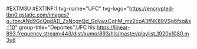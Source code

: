 #EXTM3U
#EXTINF:1 tvg-name="UFC" tvg-logo="https://encrypted-tbn0.gstatic.com/images?q=tbn:ANd9GcQgdAD_ZxNcgnQd_GdywzCghM_mz2cpA3fNK89VSg6fxg&s=10" group-title="Deportes",UFC
hls:https://linear-893.frequency.stream:443/dist/xumo/893/hls/master/playlist_1920x1080.m3u8
